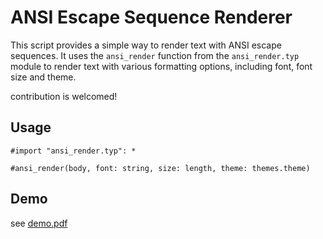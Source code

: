 # ANSI Escape Sequence Renderer

This script provides a simple way to render text with ANSI escape sequences. It uses the `ansi_render` function from the `ansi_render.typ` module to render text with various formatting options, including font, font size and theme.

contribution is welcomed!

## Usage

```typst
#import "ansi_render.typ": *

#ansi_render(body, font: string, size: length, theme: themes.theme)
```

## Demo

see [demo.pdf](https://github.com/8LWXpg/typst-ansi_render/blob/master/demo.pdf)
